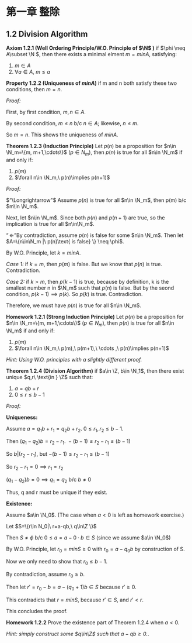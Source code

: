 # 第一章 整除

## 1.2 Division Algorithm

**Axiom 1.2.1 (Well Ordering Principle/W.O. Principle of $\N$ )** if $\phi \neq A\subset \N $, then there exists a minimal elment $m=minA$, satisfying:

1.  $m\in A$
2. $\forall a\in A,\  m\leq a$



**Property 1.2.2 (Uniqueness of $min A$)** if m and n both satisfy these two conditions, then $m=n$.

*Proof:*

First, by first condition, $m,n\in A$.

By second condition, $m\leq n$  b/c  $n\in A$; likewise, $n\leq m$.

So $m=n$. This shows the uniqueness of $min A$.



**Theorem 1.2.3 (Induction Principle)** Let $p(n)$ be a proposition for $n\in \N_m=\{m, m+1,\cdots\}$ ($p\in N_m$), then $p(n)$ is true for all $n\in \N_m$ if and only if:

1. $p(m)$
2. $\forall n\in \N_m,\  p(n)\implies p(n+1)$

*Proof:*

$“\Longrightarrow"$ Assume $p(n)$ is true for all $n\in \N_m$, then p(m)  b/c $m\in \N_m$.

Next, let $n\in \N_m$. Since both $p(n)$ and $p(n+1)$ are true, so the implication is true for all $n\in\N_m$.

$“\Longleftarrow”$By contradiction, assume $p(n)$ is false for some $n\in \N_m$. Then let $A=\{n\in\N_m |\ p(n)\text{ is false} \} \neq \phi$.

By W.O. Principle, let $k=minA$.

*Case 1:* if $k=m$, then $p(m)$ is false. But we know that $p(n)$ is true. Contradiction.

*Case 2:* if $k>m$, then $p(k-1)$ is true, because by definition, k is the smallest number n in $\N_m$ such that $p(n)$ is false. But by the seond condition, $p(k-1)\implies p(k)$. So $p(k)$ is true. Contradiction.

Therefore, we must have $p(n)$ is true for all $n\in \N_m$.



**Homework 1.2.1  (Strong Induction Principle)** Let $p(n)$ be a proposition for $n\in \N_m=\{m, m+1,\cdots\}$ ($p\in N_m$), then $p(n)$ is true for all $n\in \N_m$ if and only if:

1. $p(m)$
2. $\forall n\in \N_m,\  p(m),\ p(m+1),\  \cdots ,\ p(n)\implies p(n+1)$

*Hint: Using W.O. principles with a slightly different proof.*



**Theorem 1.2.4 (Division Algorithm)**  if $a\in \Z, b\in \N_1$, then there exist unique $q,r\ \text{in } \Z$ such that:

1. $a=qb+r$
2. $0\leq r\leq b-1$

*Proof:*

**Uniqueness:** 

Assume $a=q_1b+r_1=q_2b+r_2.\  0\leq r_1,r_2\leq b-1$.

Then $(q_1-q_2)b=r_2-r_1.\ -(b-1)\leq r_2-r_1\leq (b-1)$

So $b|(r_2-r_1)$, but $-(b-1)\leq r_2-r_1\leq (b-1)$

So $r_2-r_1=0 \implies r_1=r_2$

$(q_1-q_2)b=0 \implies q_1=q_2$  b/c  $b\neq 0$

Thus, q and r must be unique if they exist.

**Existence:** 

Assume $a\in \N_0$. (The case when $a<0$ is left as homework exercise.)

Let $S=\{r\in N_0|\ r=a-qb,\  q\in\Z \}$

Then $S\neq \phi$  b/c  $0\leq a= a-0\cdot b\in S$ (since we assume $a\in \N_0$)

By W.O. Principle, let $r_0 = minS \geq0$ with $r_0 = a-q_0b$  by construction of S.

Now we only need to show that $r_0 \leq b-1$.

By contradiction, assume $r_0\geq b$.

Then let $r' = r_0-b = a-(q_0+1)b \in S$  because $r'\geq 0$.

This contradicts that $r=minS$, because $r'\in S$, and $r'<r$.

This concludes the proof.



**Homework 1.2.2** Prove the existence part of Theorem 1.2.4 when $a<0$.

*Hint:  simply construct some $q\in\Z$ such that $a-qb\geq 0.$*.

